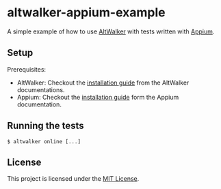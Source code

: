 # altwalker-appium-example

A simple example of how to use [AltWalker](https://altom.gitlab.io/altwalker/altwalker/) with tests written with [Appium](https://appium.io/).

## Setup

Prerequisites:

* AltWalker: Checkout the [installation guide](https://altom.gitlab.io/altwalker/altwalker/installation.html) from the AltWalker documentations.
* Appium: Checkout the [installation guide](https://appium.io/docs/en/about-appium/getting-started/?lang=en#installing-appium) form the Appium documentation.

## Running the tests

```
$ altwalker online [...]
```

## License

This project is licensed under the [MIT License](LICENSE).

